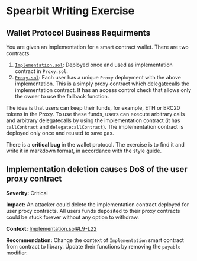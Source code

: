 # Spearbit Writing Exercise

## Wallet Protocol Business Requirments

You are given an implementation for a smart contract wallet. There are two contracts

1. [`Implementation.sol`](contracts/Implementation.sol): Deployed once and used as implementation contract in `Proxy.sol`.
2. [`Proxy.sol`](contracts/Proxy.sol): Each user has a unique `Proxy` deployment with the above implementation. This is a simply proxy contract which delegatecalls the implementation contract. It has an access control check that allows only the owner to use the fallback function.

The idea is that users can keep their funds, for example, ETH or ERC20 tokens in the Proxy. To use these funds, users can execute arbitrary calls and arbitrary delegatecalls by using the implementation contract (it has `callContract` and `delegatecallContract`). The implementation contract is deployed only once and reused to save gas.

There is a **critical bug** in the wallet protocol. The exercise is to find it and write it in markdown format, in accordance with the style guide.

## Implementation deletion causes DoS of the user proxy contract

**Severity:** Critical

**Impact:** 
An attacker could delete the implementation contract deployed for user proxy contracts. All users funds deposited to their proxy contracts could be stuck forever without any option to withdraw.

**Context:** [Implementation.sol#L9-L22](https://github.com/shabarkin/writing-exercise/blob/develop/src/Implementation.sol#L9-L22)


**Recommendation:**
Change the context of `Implementation` smart contract from contract to library. Update their functions by removing the `payable` 
modifier.
